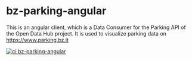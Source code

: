 # bz-parking-angular
This is an angular client, which is a Data Consumer for the Parking API of the Open Data Hub project. It is used to visualize parking data on https://www.parking.bz.it

[![ci bz-parking-angular](https://github.com/noi-techpark/bz-parking-angular/actions/workflows/ci.yml/badge.svg)](https://github.com/noi-techpark/bz-parking-angular/actions/workflows/ci.yml)


